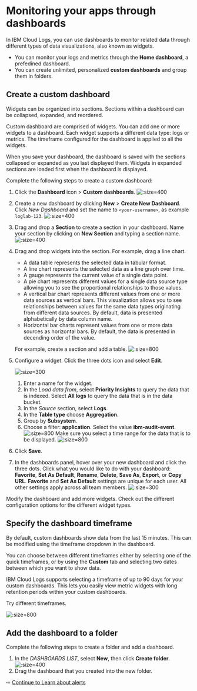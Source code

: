 # Monitoring your apps through dashboards

In IBM Cloud Logs, you can use dashboards to monitor related data through different types of data visualizations, also known as widgets.
- You can monitor your logs and metrics through the **Home dashboard**, a prefedined dashboard.
- You can create unlimited, personalized **custom dashboards** and group them in folders.

## Create a custom dashboard

Widgets can be organized into sections. Sections within a dashboard can be collapsed, expanded, and reordered.

Custom dashboard are comprised of widgets. You can add one or more widgets to a dashboard. Each widget supports a different data type: logs or metrics. The timeframe configured for the dashboard is applied to all the widgets.

When you save your dashboard, the dashboard is saved with the sections collapsed or expanded as you last displayed them. Widgets in expanded sections are loaded first when the dashboard is displayed.

Complete the following steps to create a custom dashboard:

1. Click the **Dashboard** icon > **Custom dashboards**.
   ![](images/custom-dashboards.png ':size=400')
1. Create a new dashboard by clicking **New** > **Create New Dashboard**.
   Click *New Dashboard* and set the name to `<your-username>`, as example `loglab-123`.
   ![](images/dashboard-1.png ':size=400')
1. Drag and drop a **Section** to create a section in your dashboard.
   Name your section by clicking on **New Section** and typing a section name.
   ![](images/dashboard-2.png ':size=400')
1. Drag and drop widgets into the section. For example, drag a line chart.
   * A data table represents the selected data in tabular format.
   * A line chart represents the selected data as a line graph over time.
   * A gauge represents the current value of a single data point.
   * A pie chart represents different values for a single data source type allowing you to see the proportional relationships to those values.
   * A vertical bar chart represents different values from one or more data sources as vertical bars. This visualization allows you to see relationships between values for the same data types originating from different data sources. By default, data is presented alphabetically by data column name.
   * Horizontal bar charts represent values from one or more data sources as horizontal bars.  By default, the data is presented in decending order of the value.

   For example, create a section and add a table.
   ![](images/dashboard-3.png ':size=800')

1. Configure a widget. Click the three dots icon and select **Edit**.

    ![](images/widget-3-dots.png ':size=300')

   1. Enter a name for the widget.
   1. In the *Load data from*, select **Priority Insights** to query the data that is indexed. Select **All logs** to query the data that is in the data bucket.
   1. In the *Source* section, select **Logs**.
   1. In the **Table type** choose **Aggregation**.
   1. Group by **Subsystem**.
   1. Choose a filter: **application**. Select the value **ibm-audit-event**.
   ![](images/dashboard-widget-config-1.png ':size=800')
   Make sure you select a time range for the data that is to be displayed.
   ![](images/sample-dashboard.png ':size=800')
1. Click **Save**.
1. In the dashboards panel, hover over your new dashboard and click the three dots. Click what you would like to do with your dashboard: **Favorite**, **Set As Default**, **Rename**, **Delete**, **Save As**, **Export**, or **Copy URL**.
   **Favorite** and **Set As Default** settings are unique for each user. All other settings apply across all team members.
   ![](images/dashboard-options.png ':size=300')

Modify the dashboard and add more widgets. Check out the different configuration options for the different widget types.

## Specify the dashboard timeframe

By default, custom dashboards show data from the last 15 minutes. This can be modified using the timeframe dropdown in the dashboard.

You can choose between different timeframes either by selecting one of the quick timeframes, or by using the **Custom** tab and selecting two dates between which you want to show data.

IBM Cloud Logs supports selecting a timeframe of up to 90 days for your custom dashboards. This lets you easily view metric widgets with long retention periods within your custom dashboards.

Try different timeframes.

![](images/timeframe-dashboard.png ':size=800')

## Add the dashboard to a folder

Complete the following steps to create a folder and add a dashboard.

1. In the *DASHBOARDS LIST*, select **New**, then click **Create folder**.
   ![](images/create-dashboard-folder.png ':size=400')
1. Drag the dashboard that you created into the new folder.

⇨ [Continue to Learn about alerts](70-alerts.md)
